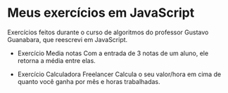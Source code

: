 # Meus exercícios em JavaScript

 Exercícios feitos durante o curso de algoritmos do professor Gustavo Guanabara, que reescrevi em JavaScript.

- Exercício Media notas
Com a entrada de 3 notas de um aluno, ele retorna a média entre elas.

- Exercício Calculadora Freelancer
Calcula o seu valor/hora em cima de quanto você ganha por mês e horas trabalhadas.

 
